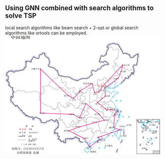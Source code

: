 ## Using GNN combined with search algorithms to solve TSP
local search algorithms like beam search + 2-opt or global search algorithms like ortools can be employed.
![TSP for Chinese main city](./city.png)

